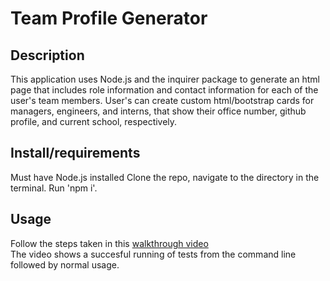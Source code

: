 # Team Profile Generator

## Description

This application uses Node.js and the inquirer package to generate an html page that includes role information and contact information for each of the user's team members. User's can create custom html/bootstrap cards for managers, engineers, and interns, that show their office number, github profile, and current school, respectively.

## Install/requirements

Must have Node.js installed
Clone the repo, navigate to the directory in the terminal. Run 'npm i'.

## Usage

Follow the steps taken in this [walkthrough video](https://drive.google.com/file/d/1AfcpNqirYFhB3h_7B_MTMhsTbiqGhWZt/view) </br>
The video shows a succesful running of tests from the command line followed by normal usage.
